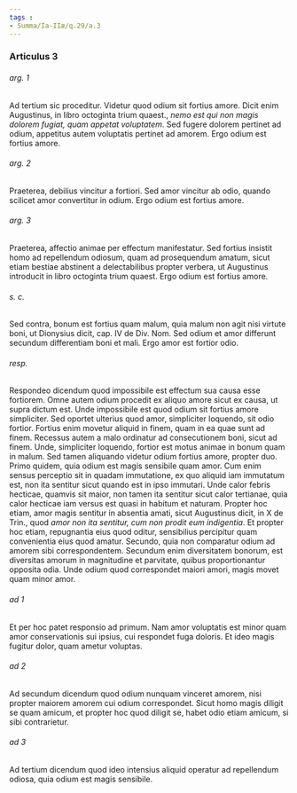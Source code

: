 ```yaml
---
tags : 
- Summa/Ia-IIæ/q.29/a.3
---
```


### Articulus 3

###### arg. 1
Ad tertium sic proceditur. Videtur quod odium sit fortius amore. Dicit enim Augustinus, in libro octoginta trium quaest., *nemo est qui non magis dolorem fugiat, quam appetat voluptatem*. Sed fugere dolorem pertinet ad odium, appetitus autem voluptatis pertinet ad amorem. Ergo odium est fortius amore.

###### arg. 2
Praeterea, debilius vincitur a fortiori. Sed amor vincitur ab odio, quando scilicet amor convertitur in odium. Ergo odium est fortius amore.

###### arg. 3
Praeterea, affectio animae per effectum manifestatur. Sed fortius insistit homo ad repellendum odiosum, quam ad prosequendum amatum, sicut etiam bestiae abstinent a delectabilibus propter verbera, ut Augustinus introducit in libro octoginta trium quaest. Ergo odium est fortius amore.

###### s. c.
Sed contra, bonum est fortius quam malum, quia malum non agit nisi virtute boni, ut Dionysius dicit, cap. IV de Div. Nom. Sed odium et amor differunt secundum differentiam boni et mali. Ergo amor est fortior odio.

###### resp.
Respondeo dicendum quod impossibile est effectum sua causa esse fortiorem. Omne autem odium procedit ex aliquo amore sicut ex causa, ut supra dictum est. Unde impossibile est quod odium sit fortius amore simpliciter. Sed oportet ulterius quod amor, simpliciter loquendo, sit odio fortior. Fortius enim movetur aliquid in finem, quam in ea quae sunt ad finem. Recessus autem a malo ordinatur ad consecutionem boni, sicut ad finem. Unde, simpliciter loquendo, fortior est motus animae in bonum quam in malum. Sed tamen aliquando videtur odium fortius amore, propter duo. Primo quidem, quia odium est magis sensibile quam amor. Cum enim sensus perceptio sit in quadam immutatione, ex quo aliquid iam immutatum est, non ita sentitur sicut quando est in ipso immutari. Unde calor febris hecticae, quamvis sit maior, non tamen ita sentitur sicut calor tertianae, quia calor hecticae iam versus est quasi in habitum et naturam. Propter hoc etiam, amor magis sentitur in absentia amati, sicut Augustinus dicit, in X de Trin., quod *amor non ita sentitur, cum non prodit eum indigentia*. Et propter hoc etiam, repugnantia eius quod oditur, sensibilius percipitur quam convenientia eius quod amatur. Secundo, quia non comparatur odium ad amorem sibi correspondentem. Secundum enim diversitatem bonorum, est diversitas amorum in magnitudine et parvitate, quibus proportionantur opposita odia. Unde odium quod correspondet maiori amori, magis movet quam minor amor.

###### ad 1
Et per hoc patet responsio ad primum. Nam amor voluptatis est minor quam amor conservationis sui ipsius, cui respondet fuga doloris. Et ideo magis fugitur dolor, quam ametur voluptas.

###### ad 2
Ad secundum dicendum quod odium nunquam vinceret amorem, nisi propter maiorem amorem cui odium correspondet. Sicut homo magis diligit se quam amicum, et propter hoc quod diligit se, habet odio etiam amicum, si sibi contrarietur.

###### ad 3
Ad tertium dicendum quod ideo intensius aliquid operatur ad repellendum odiosa, quia odium est magis sensibile.

